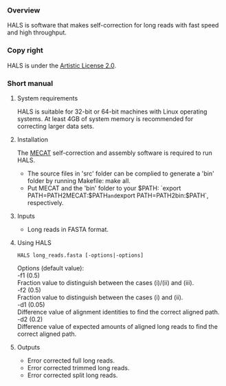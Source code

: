 ### Overview
HALS is software that makes self-correction for long reads with fast speed and high  throughput.

### Copy right
HALS is under the [Artistic License 2.0](http://opensource.org/licenses/Artistic-2.0).

### Short manual
1. System requirements

   HALS is suitable for 32-bit or 64-bit machines with Linux operating systems. At least 4GB of system memory is recommended for correcting larger data sets.

2. Installation

   The [MECAT](https://github.com/xiaochuanle/MECAT) self-correction and assembly software is required to run HALS.
   * The source files in 'src' folder can be complied to generate a 'bin' folder by running Makefile: make all.
   * Put MECAT and the 'bin' folder to your $PATH: `export PATH=PATH2MECAT:$PATH` and `export PATH=PATH2bin:$PATH`, respectively.

3. Inputs
   * Long reads in FASTA format.
   
4. Using HALS

   ```
   HALS long_reads.fasta [-options|-options]
   ```

   <p>Options (default value):<br>
   -f1 (0.5)<br>
   Fraction value to distinguish between the cases (i)/(ii) and (iii).<br>
   -f2 (0.5)<br>
   Fraction value to distinguish between the cases (i) and (ii).<br>
   -d1 (0.05)<br>
   Difference value of alignment identities to find the correct aligned path.<br>
   -d2 (0.2)<br>
   Difference value of expected amounts of aligned long reads to find the correct aligned path.<br>

      
5. Outputs
   * Error corrected full long reads.
   * Error corrected trimmed long reads.
   * Error corrected split long reads.


